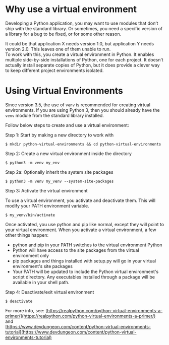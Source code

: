 # Why use a virtual environment
Developing a Python application, you may want to use modules that don’t ship with the standard library. Or sometimes, you need a specific version of a library for a bug to be fixed, or for some other reason.

It could be that application X needs version 1.0, but application Y needs version 2.0. This leaves one of them unable to run.  
To work with this, you create a virtual environment in Python. It enables multiple side-by-side installations of Python, one for each project. It doesn’t actually install separate copies of Python, but it does provide a clever way to keep different project environments isolated. 

# Using Virtual Environments
Since version 3.5, the use of `venv` is recommended for creating virtual environments. If you are using Python 3, then you should already have the `venv` module from the standard library installed.

Follow below steps to create and use a virtual environment:

Step 1: Start by making a new directory to work with
```shell
$ mkdir python-virtual-environments && cd python-virtual-environments
```
Step 2: Create a new virtual environment inside the directory
```shell
$ python3 -m venv my_env
```
Step 2a: Optionally inherit the system site packages
```shell
$ python3 -m venv my_venv --system-site-packages
```
Step 3: Activate the virtual environment  

To use a virtual environment, you activate and deactivate them. This will modify your PATH environment variable.

```shell
$ my_venv/bin/activate
```
Once activated, you use python and pip like normal, except they will point to your virtual environment. When you activate a virtual environment, a few other things happen:

- python and pip in your PATH switches to the virtual environment Python
- Python will have access to the site packages from the virtual environment only
- pip packages and things installed with setup.py will go in your virtual environment's site packages
- Your PATH will be updated to include the Python virtual environment's script directory. Any executables installed through a package will be available in your shell path.

Step 4: Deactivate/exit virtual environment
```shell
$ deactivate
```

For more info, see: [https://realpython.com/python-virtual-environments-a-primer/](https://realpython.com/python-virtual-environments-a-primer/) and  
[https://www.devdungeon.com/content/python-virtual-environments-tutorial](https://www.devdungeon.com/content/python-virtual-environments-tutorial)
